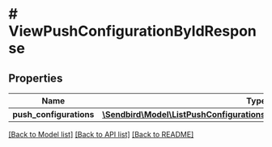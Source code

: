# # ViewPushConfigurationByIdResponse

## Properties

Name | Type | Description | Notes
------------ | ------------- | ------------- | -------------
**push_configurations** | [**\Sendbird\Model\ListPushConfigurationsResponsePushConfigurationsInner[]**](ListPushConfigurationsResponsePushConfigurationsInner.md) |  | [optional]

[[Back to Model list]](../../README.md#models) [[Back to API list]](../../README.md#endpoints) [[Back to README]](../../README.md)
